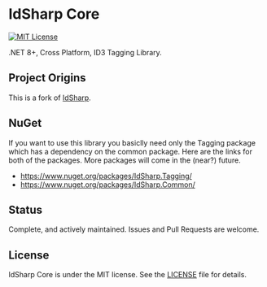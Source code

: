 # IdSharp Core

<!-- [![Build status](https://ci.appveyor.com/api/projects/status/l8v1xfrnrwm72r6g/branch/master?svg=true)](https://ci.appveyor.com/project/judwhite/idsharp/branch/master) 
 -->
 [![MIT License](http://img.shields.io/:license-mit-blue.svg)](https://github.com/judwhite/IdSharp/blob/master/LICENSE)

.NET 8+, Cross Platform, ID3 Tagging Library.

## Project Origins

This is a fork of [IdSharp](https://github.com/judwhite/IdSharp).

## NuGet
If you want to use this library you basiclly need only the Tagging package which has a dependency on the common package.
Here are the links for both of the packages. More packages will come in the (near?) future.
*   <https://www.nuget.org/packages/IdSharp.Tagging/>
*   <https://www.nuget.org/packages/IdSharp.Common/>

## Status

Complete, and actively maintained. Issues and Pull Requests are welcome.

## License

IdSharp Core is under the MIT license. See the [LICENSE](https://github.com/judwhite/IdSharp/blob/master/LICENSE) file for details.

